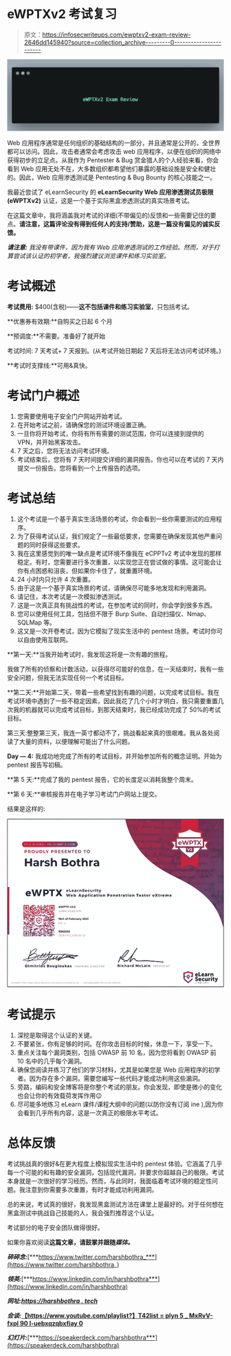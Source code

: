# eWPTXv2 考试复习

> 原文：<https://infosecwriteups.com/ewptxv2-exam-review-2646dd145940?source=collection_archive---------0----------------------->

![](img/8933ee5e0625ea605fd47a8075e02d4d.png)

Web 应用程序通常是任何组织的基础结构的一部分，并且通常是公开的，全世界都可以访问。因此，攻击者通常会考虑攻击 web 应用程序，以便在组织的网络中获得初步的立足点。从我作为 Pentester & Bug 赏金猎人的个人经验来看，你会看到 Web 应用无处不在，大多数组织都希望他们暴露的基础设施是安全和健壮的。因此，Web 应用渗透测试是 Pentesting & Bug Bounty 的核心技能之一。

我最近尝试了 eLearnSecurity 的 **eLearnSecurity Web 应用渗透测试员极限(eWPTXv2)** 认证，这是一个基于实际黑盒渗透测试的真实场景考试。

在这篇文章中，我将涵盖我对考试的详细(不带偏见的)反馈和一些需要记住的要点。**请注意，这篇评论没有得到任何人的支持/赞助，这是一篇没有偏见的诚实反馈。**

***请注意:*** *我没有带课件，因为我有 Web 应用渗透测试的工作经验。然而，对于打算尝试该认证的初学者，我强烈建议浏览课件和练习实验室。*

# **考试概述**

**考试费用:** $400(含税)——**这不包括课件和练习实验室**，只包括考试。

**优惠券有效期:**自购买之日起 6 个月

**预调度:**不需要。准备好了就开始

考试时间: 7 天考试+ 7 天报到。(从考试开始日期起 7 天后将无法访问考试环境。)

**考试时支撑线:**可用&真快。

# 考试门户概述

1.  您需要使用电子安全门户网站开始考试。
2.  在开始考试之前，请确保您的测试环境设置正确。
3.  一旦你将开始考试，你将有所有需要的测试范围，你可以连接到提供的 VPN，并开始黑客攻击。
4.  7 天之后，您将无法访问考试环境。
5.  考试结束后，您将有 7 天时间提交详细的漏洞报告。你也可以在考试的 7 天内提交一份报告。您将看到一个上传报告的选项。

# **考试总结**

1.  这个考试是一个基于真实生活场景的考试，你会看到一些你需要测试的应用程序。
2.  为了获得考试认证，我们规定了一些最低要求，您需要在确保发现其他严重问题的同时获得这些要求。
3.  我在这里感觉到的唯一缺点是考试环境不像我在 eCPPTv2 考试中发现的那样稳定。有时，您需要进行多次重置，以实现您正在尝试做的事情。这可能会让你有点困惑和沮丧，但如果你卡住了，就重置环境。
4.  24 小时内只允许 4 次重置。
5.  由于这是一个基于真实场景的考试，请确保尽可能多地发现和利用漏洞。
6.  请记住，本次考试是一次模拟渗透测试。
7.  这是一次真正具有挑战性的考试，在参加考试的同时，你会学到很多东西。
8.  您可以使用任何工具，包括但不限于 Burp Suite、自动扫描仪、Nmap、SQLMap 等。
9.  这又是一次开卷考试，因为它模拟了现实生活中的 pentest 场景。考试时你可以自由使用互联网。

**第一天:**当我开始考试时，我发现这将是一次有趣的旅程。

我做了所有的侦察和计数活动，以获得尽可能好的信息，在一天结束时，我有一些安全问题，但我无法实现任何一个考试目标。

**第二天:**开始第二天，带着一些希望找到有趣的问题，以完成考试目标。我在考试环境中遇到了一些不稳定因素，因此我花了几个小时才明白，我只需要重置几次我的机器就可以完成考试目标，到那天结束时，我已经成功完成了 50%的考试目标。

第三天:整整第三天，我连一英寸都动不了，挑战看起来真的很艰难。我从各处阅读了大量的资料，以便理解可能出了什么问题。

**Day — 4:** 我成功地完成了所有的考试目标，并开始参加所有的概念证明。开始为 pentest 报告写初稿。

**第 5 天:**完成了我的 pentest 报告，它的长度足以消耗我整个周末。

**第 6 天:**审核报告并在电子学习考试门户网站上提交。

结果是这样的:

![](img/d140c581f018c5d5cfc2739c83bc0283.png)

# **考试提示**

1.  深挖是取得这个认证的关键。
2.  不要紧张，你有足够的时间。在你攻击目标的时候，休息一下，享受一下。
3.  重点关注每个漏洞类别，包括 OWASP 前 10 名，因为您将看到 OWASP 前 10 名中的几乎每个漏洞。
4.  确保您阅读并练习了他们的学习材料，尤其是如果您是 Web 应用程序的初学者。因为存在多个漏洞，需要您编写一些代码才能成功利用这些漏洞。
5.  旁路，编码和安全博客将是你整个考试的朋友。你会发现，即使是微小的变化也会让你的有效载荷发挥作用😉
6.  尽可能多地练习 eLearn 课件/课程大纲中的问题(以防你没有订阅 ine ),因为你会看到几乎所有内容，这是一次真正的极限水平考试。

# **总体反馈**

考试挑战真的很好&在更大程度上模拟现实生活中的 pentest 体验。它涵盖了几乎每一个可能的和有趣的安全漏洞，包括现代漏洞，并要求你超越自己的极限。考试本身就是一次很好的学习经历。然而，与此同时，我面临着考试环境的稳定性问题。我注意到你需要多次重置，有时才能成功利用漏洞。

总的来说，考试真的很好，我发现黑盒测试方法在课堂上是最好的。对于任何想在黑盒测试中挑战自己技能的人，我会强烈推荐这个认证。

考试部分的电子安全团队做得很好。

如果你喜欢阅读**这篇文章，请鼓掌并跟随*媒体。***

***碎碎念:***[***https://www.twitter.com/harshbothra_***](https://www.twitter.com/harshbothra_)

***领英:***[***https://www.linkedin.com/in/harshbothra***](https://www.linkedin.com/in/harshbothra)

***网址:***[***https://harshbothra . tech***](https://harshbothra.tech/)

***会谈:***[**【https://www.youtube.com/playlist?】T42list = plyn 5 _ MxRvV-fxpl 90 I-uebxqzqbxfiay 0**](https://www.youtube.com/playlist?list=PLYn5_MxRvV-fxPL90I-uebXQzQBXfIaY0)

***幻灯片:***[***https://speakerdeck.com/harshbothra***](https://speakerdeck.com/harshbothra)